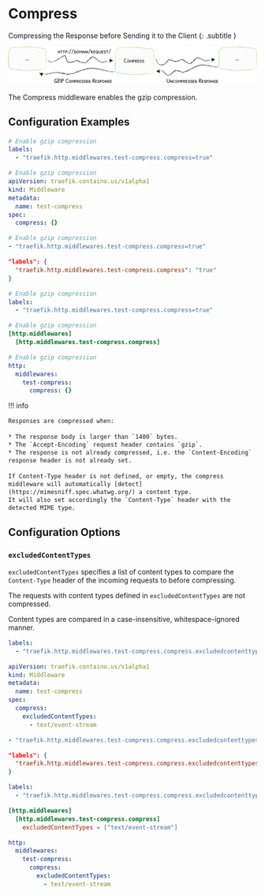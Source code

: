 # Compress

Compressing the Response before Sending it to the Client
{: .subtitle }

![Compress](../assets/img/middleware/compress.png)

The Compress middleware enables the gzip compression. 

## Configuration Examples

```yaml tab="Docker"
# Enable gzip compression
labels:
  - "traefik.http.middlewares.test-compress.compress=true"
```

```yaml tab="Kubernetes"
# Enable gzip compression
apiVersion: traefik.containo.us/v1alpha1
kind: Middleware
metadata:
  name: test-compress
spec:
  compress: {}
```

```yaml tab="Consul Catalog"
# Enable gzip compression
- "traefik.http.middlewares.test-compress.compress=true"
```

```json tab="Marathon"
"labels": {
  "traefik.http.middlewares.test-compress.compress": "true"
}
```

```yaml tab="Rancher"
# Enable gzip compression
labels:
  - "traefik.http.middlewares.test-compress.compress=true"
```

```toml tab="File (TOML)"
# Enable gzip compression
[http.middlewares]
  [http.middlewares.test-compress.compress]
```

```yaml tab="File (YAML)"
# Enable gzip compression
http:
  middlewares:
    test-compress:
      compress: {}
```

!!! info
    
    Responses are compressed when:
    
    * The response body is larger than `1400` bytes.
    * The `Accept-Encoding` request header contains `gzip`.
    * The response is not already compressed, i.e. the `Content-Encoding` response header is not already set.

    If Content-Type header is not defined, or empty, the compress middleware will automatically [detect](https://mimesniff.spec.whatwg.org/) a content type. 
    It will also set accordingly the `Content-Type` header with the detected MIME type.
    
## Configuration Options

### `excludedContentTypes`

`excludedContentTypes` specifies a list of content types to compare the `Content-Type` header of the incoming requests to before compressing.

The requests with content types defined in `excludedContentTypes` are not compressed.

Content types are compared in a case-insensitive, whitespace-ignored manner.

```yaml tab="Docker"
labels:
  - "traefik.http.middlewares.test-compress.compress.excludedcontenttypes=text/event-stream"
```

```yaml tab="Kubernetes"
apiVersion: traefik.containo.us/v1alpha1
kind: Middleware
metadata:
  name: test-compress
spec:
  compress:
    excludedContentTypes:
      - text/event-stream
```

```yaml tab="Consul Catalog"
- "traefik.http.middlewares.test-compress.compress.excludedcontenttypes=text/event-stream"
```

```json tab="Marathon"
"labels": {
  "traefik.http.middlewares.test-compress.compress.excludedcontenttypes": "text/event-stream"
}
```

```yaml tab="Rancher"
labels:
  - "traefik.http.middlewares.test-compress.compress.excludedcontenttypes=text/event-stream"
```

```toml tab="File (TOML)"
[http.middlewares]
  [http.middlewares.test-compress.compress]
    excludedContentTypes = ["text/event-stream"]
```

```yaml tab="File (YAML)"
http:
  middlewares:
    test-compress:
      compress:
        excludedContentTypes:
          - text/event-stream
```

